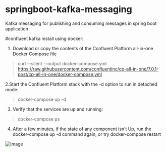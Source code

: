 # springboot-kafka-messaging
Kafka messaging for publishing and consuming messages in spring boot application

#confluent kafka install using docker:
1. Download or copy the contents of the Confluent Platform all-in-one Docker Compose file
>curl --silent --output docker-compose.yml https://raw.githubusercontent.com/confluentinc/cp-all-in-one/7.0.1-post/cp-all-in-one/docker-compose.yml

2.Start the Confluent Platform stack with the -d option to run in detached mode:
>docker-compose up -d

3. Verify that the services are up and running:
>docker-compose ps

4. After a few minutes, if the state of any component isn’t Up, 
run the docker-compose up -d command again, or try docker-compose restart <image-name>
  
  
  ![image](https://user-images.githubusercontent.com/76479386/153755979-57806ac1-823d-42b4-a22d-645a2b0e6d1d.png)

